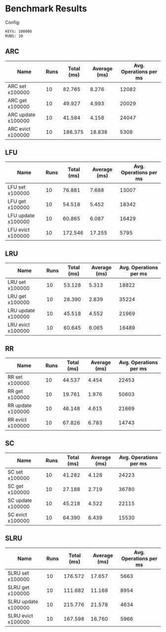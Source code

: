 # Benchmark Results

Config:
```bash
KEYS: 100000
RUNS: 10
```
## ARC
|Name|Runs|Total (ms)|Average (ms)|Avg. Operations per ms|
|---|---|---|---|---|
|ARC set x100000|10|82.765|8.276|12082|
|ARC get x100000|10|49.927|4.993|20029|
|ARC update x100000|10|41.584|4.158|24047|
|ARC evict x100000|10|188.375|18.838|5308|

## LFU
|Name|Runs|Total (ms)|Average (ms)|Avg. Operations per ms|
|---|---|---|---|---|
|LFU set x100000|10|76.881|7.688|13007|
|LFU get x100000|10|54.518|5.452|18342|
|LFU update x100000|10|60.865|6.087|16429|
|LFU evict x100000|10|172.546|17.255|5795|

## LRU
|Name|Runs|Total (ms)|Average (ms)|Avg. Operations per ms|
|---|---|---|---|---|
|LRU set x100000|10|53.128|5.313|18822|
|LRU get x100000|10|28.390|2.839|35224|
|LRU update x100000|10|45.518|4.552|21969|
|LRU evict x100000|10|60.645|6.065|16489|

## RR
|Name|Runs|Total (ms)|Average (ms)|Avg. Operations per ms|
|---|---|---|---|---|
|RR set x100000|10|44.537|4.454|22453|
|RR get x100000|10|19.761|1.976|50603|
|RR update x100000|10|46.148|4.615|21669|
|RR evict x100000|10|67.826|6.783|14743|

## SC
|Name|Runs|Total (ms)|Average (ms)|Avg. Operations per ms|
|---|---|---|---|---|
|SC set x100000|10|41.282|4.128|24223|
|SC get x100000|10|27.188|2.719|36780|
|SC update x100000|10|45.218|4.522|22115|
|SC evict x100000|10|64.390|6.439|15530|

## SLRU
|Name|Runs|Total (ms)|Average (ms)|Avg. Operations per ms|
|---|---|---|---|---|
|SLRU set x100000|10|176.572|17.657|5663|
|SLRU get x100000|10|111.682|11.168|8954|
|SLRU update x100000|10|215.776|21.578|4634|
|SLRU evict x100000|10|167.598|16.760|5966|
